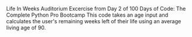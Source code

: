 Life In Weeks Auditorium Excercise from Day 2 of 100 Days of Code: The Complete Python Pro Bootcamp
This code takes an age input and calculates the user's remaining weeks left of their life using an average living age of 90.
